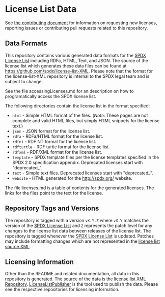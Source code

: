 # License List Data

See [the contributing document](CONTRIBUTING.md) for information on requesting new licenses, reporting issues or contributing pull requests related to this repository.

## Data Formats

This repository contains various generated data formats for the [SPDX License List](http://spdx.org/licenses/) including RDFa, HTML, Text, and JSON. The source of the license list which generates these data files can be found at https://github.com/spdx/license-list-XML.  Please note that the format for the license-list-XML repository is internal to the SPDX legal team and is subject to change.

See the file accessingLicenses.md for an description on how to programatically access the SPDX license list.

The following directories contain the license list in the format specified:

* `html` - Simple HTML format of the files. (*Note:* These pages are not complete and valid HTML files, but simply HTML snippets for the license text.)
* `json` - JSON format for the license list.
* `rdfa` - RDFa/HTML format for the license list.
* `rdfnt` - RDF NT format for the license list.
* `rdfturtle` - RDF turtle format for the license list.
* `rdfxml` - RDF/XML format for the license list.
* `template` - SPDX template files per the license templates specified in the SPDX 2.0 specification appendix.  Deprecated licenses start with "deprecated_".
* `text` - Simple text files.  Deprecated licenses start with "deprecated_".
* `website` - HTML generated for the http://spdx.org/ website.

The file licenses.md is a table of contents for the generated licenses.  The links for the files point to the text for the license.

## Repository Tags and Versions

The repository is tagged with a version `vX.Y.Z` where `vX.Y` matches the version of the [SPDX License List](http://spdx.org/licenses/) and `Z` represents the patch level for any changes to the license list data between releases of the license list.  The repository is tagged whenever the [SPDX License List](http://spdx.org/licenses/) is updated.  Patches may include formatting changes which are not represented in the [license list source XML](https://github.com/spdx/license-list-XML).

## Licensing Information

Other than the README and related documentation, all data in this repository is generated.  The source of the data is the [license list XML Repository](https://github.com/spdx/license-list-XML).  [LicenseListPublisher](https://github.com/spdx/LicenseListPublisher) is the tool used to publish the data.  Please see the respective repositories for licensing information.